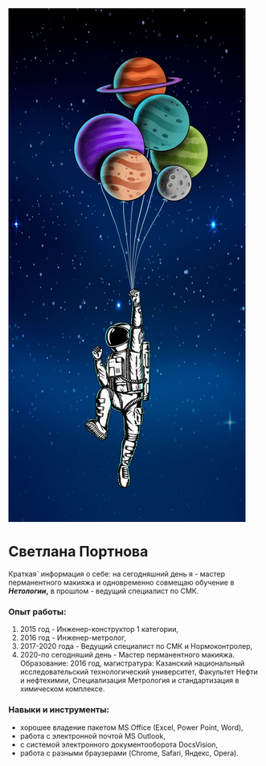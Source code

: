 ![](img/me.jpg)

# Светлана Портнова

 Краткая` информация о себе: на сегодняшний день я - мастер перманентного макияжа и одновременно совмещаю обучение в **_Нетологии_,** в прошлом - ведущий специалист по СМК.

 
### Опыт работы:

1. 2015 год - Инженер-конструктор 1 категории,
2. 2016 год - Инженер-метролог,
3. 2017-2020 года - Ведущий специалист по СМК и Нормоконтролер,
4. 2020-по сегодняший день - Мастер перманентного макияжа.
 Образование: 2016 год, магистратура: Казанский национальный исследовательский технологический университет, Факультет Нефти и нефтехимии, Специализация Метрология и стандартизация в химическом комплексе.

### Навыки и инструменты:

- хорошее владение пакетом MS Office (Excel, Power Point, Word),
- работа с электронной почтой MS Outlook,
- c системой электронного документооборота DocsVision,
- работа с разными браузерами (Chrome, Safari, Яндекс, Opera).

